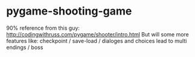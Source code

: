 # pygame-shooting-game

90% reference from this guy: http://codingwithruss.com/pygame/shooter/intro.html
But will some more features like: checkpoint / save-load / dialoges and choices lead to multi endings / boss
